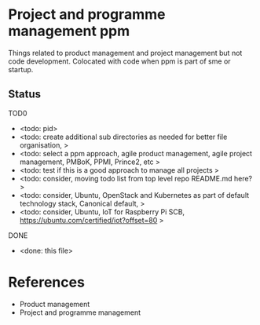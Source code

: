 # Project and programme management ppm

Things related to product management and project management but not code development. Colocated with code when ppm is part of sme or startup.

## Status

TOD0
* <todo: pid>
* <todo: create additional sub directories as needed for better file organisation, >
* <todo: select a ppm approach, agile product management, agile project management, PMBoK, PPMI, Prince2, etc >
* <todo: test if this is a good approach to manage all projects >
* <todo: consider, moving todo list from top level repo README.md here? >
* <todo: consider, Ubuntu, OpenStack and Kubernetes as part of default technology stack, Canonical default, >
* <todo: consider, Ubuntu, IoT for Raspberry Pi SCB, https://ubuntu.com/certified/iot?offset=80 >

DONE
* <done: this file>

# References

* Product management
* Project and programme management
